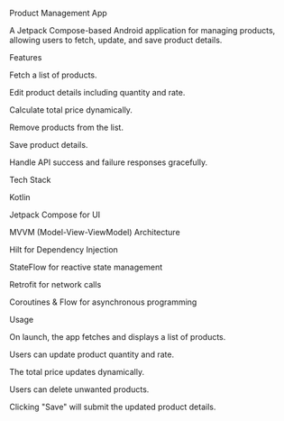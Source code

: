 Product Management App

A Jetpack Compose-based Android application for managing products, allowing users to fetch, update, and save product details.

Features

Fetch a list of products.

Edit product details including quantity and rate.

Calculate total price dynamically.

Remove products from the list.

Save product details.

Handle API success and failure responses gracefully.

Tech Stack

Kotlin

Jetpack Compose for UI

MVVM (Model-View-ViewModel) Architecture

Hilt for Dependency Injection

StateFlow for reactive state management

Retrofit for network calls

Coroutines & Flow for asynchronous programming


Usage

On launch, the app fetches and displays a list of products.

Users can update product quantity and rate.

The total price updates dynamically.

Users can delete unwanted products.

Clicking "Save" will submit the updated product details.



